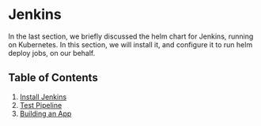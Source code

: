 # Jenkins

In the last section, we briefly discussed the helm chart for Jenkins, running on Kubernetes. In this section, we will install it, and configure it to run helm deploy jobs, on our behalf.

## Table of Contents

1. [Install Jenkins](01_install_jenkins.md)
2. [Test Pipeline](02_test_pipeline.md)
3. [Building an App](03_building_an_app.md)
